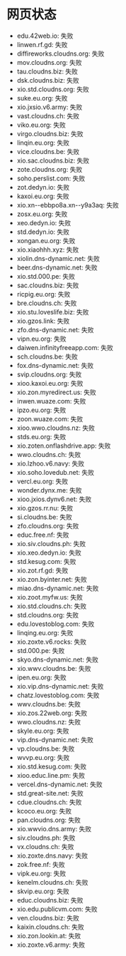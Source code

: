 # 网页状态
- edu.42web.io: 失败
- linwen.rf.gd: 失败
- diffireworks.cloudns.org: 失败
- mov.cloudns.org: 失败
- tau.cloudns.biz: 失败
- dsk.cloudns.biz: 失败
- xio.std.cloudns.org: 失败
- suke.eu.org: 失败
- xio.jxsio.v6.army: 失败
- vast.cloudns.ch: 失败
- viko.eu.org: 失败
- virgo.cloudns.biz: 失败
- linqin.eu.org: 失败
- vice.cloudns.be: 失败
- xio.sac.cloudns.biz: 失败
- zote.cloudns.org: 失败
- soho.perslist.com: 失败
- zot.dedyn.io: 失败
- kaxoi.eu.org: 失败
- xio.xn--ebbpo8a.xn--y9a3aq: 失败
- zosx.eu.org: 失败
- xeo.dedyn.io: 失败
- std.dedyn.io: 失败
- xongan.eu.org: 失败
- xio.xiaohhh.xyz: 失败
- xiolin.dns-dynamic.net: 失败
- beer.dns-dynamic.net: 失败
- xio.std.000.pe: 失败
- sac.cloudns.biz: 失败
- ricpig.eu.org: 失败
- bre.cloudns.ch: 失败
- xio.stu.loveslife.biz: 失败
- xio.gzos.link: 失败
- zfo.dns-dynamic.net: 失败
- vipn.eu.org: 失败
- daiwen.infinityfreeapp.com: 失败
- sch.cloudns.be: 失败
- fox.dns-dynamic.net: 失败
- svip.cloudns.org: 失败
- xioo.kaxoi.eu.org: 失败
- xio.zon.myredirect.us: 失败
- inwen.wuaze.com: 失败
- ipzo.eu.org: 失败
- zoon.wuaze.com: 失败
- xioo.wwo.cloudns.nz: 失败
- stds.eu.org: 失败
- xio.zoten.onflashdrive.app: 失败
- wwo.cloudns.ch: 失败
- xio.lzhoo.v6.navy: 失败
- xio.soho.lovedub.net: 失败
- vercl.eu.org: 失败
- wonder.dynx.me: 失败
- xioo.jxios.dynv6.net: 失败
- xio.gzos.rr.nu: 失败
- si.cloudns.be: 失败
- zfo.cloudns.org: 失败
- educ.free.nf: 失败
- xio.siv.cloudns.ph: 失败
- xio.xeo.dedyn.io: 失败
- std.kesug.com: 失败
- xio.zot.rf.gd: 失败
- xio.zon.byinter.net: 失败
- miao.dns-dynamic.net: 失败
- xio.zoot.myfw.us: 失败
- xio.std.cloudns.ch: 失败
- std.cloudns.org: 失败
- edu.lovestoblog.com: 失败
- linqing.eu.org: 失败
- xio.zoxte.v6.rocks: 失败
- std.000.pe: 失败
- skyo.dns-dynamic.net: 失败
- xio.wwv.cloudns.be: 失败
- ipen.eu.org: 失败
- xio.vip.dns-dynamic.net: 失败
- chatz.lovestoblog.com: 失败
- wwv.cloudns.be: 失败
- xio.zos.22web.org: 失败
- wwo.cloudns.nz: 失败
- skyle.eu.org: 失败
- vip.dns-dynamic.net: 失败
- vp.cloudns.be: 失败
- wvvp.eu.org: 失败
- xio.std.kesug.com: 失败
- xioo.educ.line.pm: 失败
- vercel.dns-dynamic.net: 失败
- std.great-site.net: 失败
- cdue.cloudns.ch: 失败
- kcoco.eu.org: 失败
- pan.cloudns.org: 失败
- xio.wwvio.dns.army: 失败
- siv.cloudns.ph: 失败
- vx.cloudns.ch: 失败
- xio.zoxte.dns.navy: 失败
- zok.free.nf: 失败
- vipk.eu.org: 失败
- kenelm.cloudns.ch: 失败
- skvip.eu.org: 失败
- educ.cloudns.biz: 失败
- xio.edu.publicvm.com: 失败
- ven.cloudns.biz: 失败
- kaixin.cloudns.ch: 失败
- xio.zon.lookin.at: 失败
- xio.zoxte.v6.army: 失败
